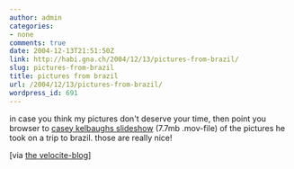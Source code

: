 ```yaml
---
author: admin
categories:
- none
comments: true
date: 2004-12-13T21:51:50Z
link: http://habi.gna.ch/2004/12/13/pictures-from-brazil/
slug: pictures-from-brazil
title: pictures from brazil
url: /2004/12/13/pictures-from-brazil/
wordpress_id: 691
---
```


in case you think my pictures don't deserve your time, then point you browser to [casey kelbaughs slideshow](http://www.caseykelbaugh.com/brazilslideshow/brazilslideshow.mov) (7.7mb .mov-file) of the pictures he took on a trip to brazil. those are really nice!



[via [the velocite-blog](http://velocite.ch/weblogtoo/index.php?p=52)]

